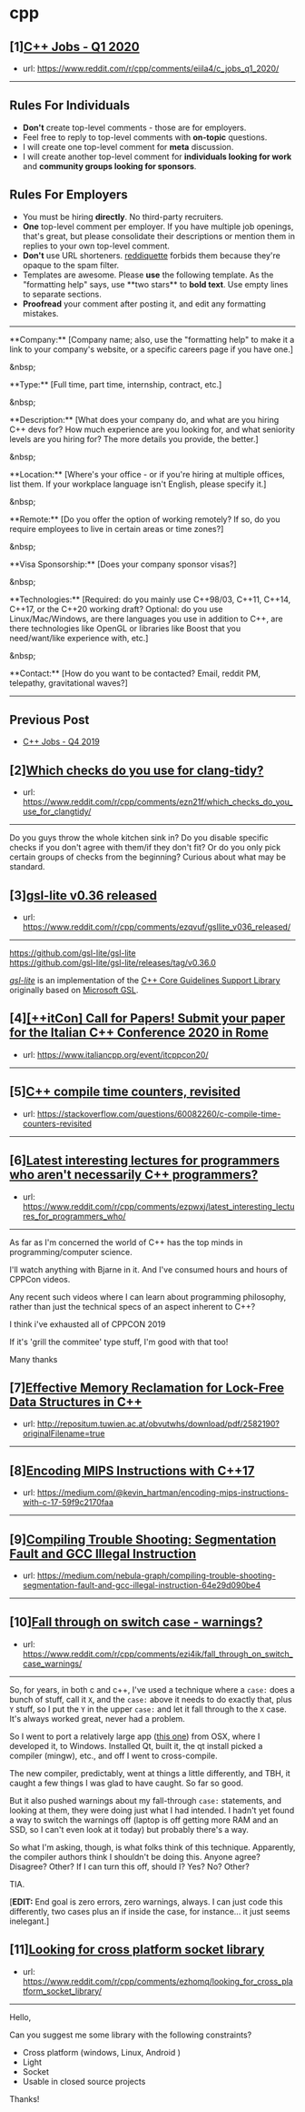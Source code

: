 # cpp
## [1][C++ Jobs - Q1 2020](https://www.reddit.com/r/cpp/comments/eiila4/c_jobs_q1_2020/)
- url: https://www.reddit.com/r/cpp/comments/eiila4/c_jobs_q1_2020/
---
Rules For Individuals
---------------------

* **Don't** create top-level comments - those are for employers.
* Feel free to reply to top-level comments with **on-topic** questions.
* I will create one top-level comment for **meta** discussion.
* I will create another top-level comment for **individuals looking for work** and **community groups looking for sponsors**.

Rules For Employers
---------------------

* You must be hiring **directly**. No third-party recruiters.
* **One** top-level comment per employer. If you have multiple job openings, that's great, but please consolidate their descriptions or mention them in replies to your own top-level comment.
* **Don't** use URL shorteners. [reddiquette](https://www.reddithelp.com/en/categories/reddit-101/reddit-basics/reddiquette) forbids them because they're opaque to the spam filter.
* Templates are awesome. Please **use** the following template. As the "formatting help" says, use \*\*two stars\*\* to **bold text**. Use empty lines to separate sections.
* **Proofread** your comment after posting it, and edit any formatting mistakes.

---

\*\*Company:\*\* [Company name; also, use the "formatting help" to make it a link to your company's website, or a specific careers page if you have one.]

&amp;nbsp;

\*\*Type:\*\* [Full time, part time, internship, contract, etc.]

&amp;nbsp;

\*\*Description:\*\* [What does your company do, and what are you hiring C++ devs for? How much experience are you looking for, and what seniority levels are you hiring for? The more details you provide, the better.]

&amp;nbsp;

\*\*Location:\*\* [Where's your office - or if you're hiring at multiple offices, list them. If your workplace language isn't English, please specify it.]

&amp;nbsp;

\*\*Remote:\*\* [Do you offer the option of working remotely? If so, do you require employees to live in certain areas or time zones?]

&amp;nbsp;

\*\*Visa Sponsorship:\*\* [Does your company sponsor visas?]

&amp;nbsp;

\*\*Technologies:\*\* [Required: do you mainly use C++98/03, C++11, C++14, C++17, or the C++20 working draft? Optional: do you use Linux/Mac/Windows, are there languages you use in addition to C++, are there technologies like OpenGL or libraries like Boost that you need/want/like experience with, etc.]

&amp;nbsp;

\*\*Contact:\*\* [How do you want to be contacted? Email, reddit PM, telepathy, gravitational waves?]

---

Previous Post
--------------

* [C++ Jobs - Q4 2019](https://www.reddit.com/r/cpp/comments/dbqgbw/c_jobs_q4_2019/)
## [2][Which checks do you use for clang-tidy?](https://www.reddit.com/r/cpp/comments/ezn21f/which_checks_do_you_use_for_clangtidy/)
- url: https://www.reddit.com/r/cpp/comments/ezn21f/which_checks_do_you_use_for_clangtidy/
---
Do you guys throw the whole kitchen sink in? Do you disable specific checks if you don't agree with them/if they don't fit? Or do you only pick certain groups of checks from the beginning? Curious about what may be standard.
## [3][gsl-lite v0.36 released](https://www.reddit.com/r/cpp/comments/ezqvuf/gsllite_v036_released/)
- url: https://www.reddit.com/r/cpp/comments/ezqvuf/gsllite_v036_released/
---
https://github.com/gsl-lite/gsl-lite  
https://github.com/gsl-lite/gsl-lite/releases/tag/v0.36.0

[*gsl-lite*](https://github.com/gsl-lite/gsl-lite) is an implementation of the [C++ Core Guidelines Support Library](https://isocpp.github.io/CppCoreGuidelines/CppCoreGuidelines#S-gsl) originally based on [Microsoft GSL](https://github.com/microsoft/gsl).
## [4][[++itCon] Call for Papers! Submit your paper for the Italian C++ Conference 2020 in Rome](https://www.reddit.com/r/cpp/comments/ezrxiy/itcon_call_for_papers_submit_your_paper_for_the/)
- url: https://www.italiancpp.org/event/itcppcon20/
---

## [5][C++ compile time counters, revisited](https://www.reddit.com/r/cpp/comments/eze9yb/c_compile_time_counters_revisited/)
- url: https://stackoverflow.com/questions/60082260/c-compile-time-counters-revisited
---

## [6][Latest interesting lectures for programmers who aren't necessarily C++ programmers?](https://www.reddit.com/r/cpp/comments/ezpwxj/latest_interesting_lectures_for_programmers_who/)
- url: https://www.reddit.com/r/cpp/comments/ezpwxj/latest_interesting_lectures_for_programmers_who/
---
As far as I'm concerned the world of C++ has the top minds in programming/computer science.

I'll watch anything with Bjarne in it. And I've consumed hours and hours of CPPCon videos.

Any recent such videos where I can learn about programming philosophy, rather than just the technical specs of an aspect inherent to C++?

I think i've exhausted all of CPPCON 2019  


If it's 'grill the commitee' type stuff, I'm good with that too!

Many thanks
## [7][Effective Memory Reclamation for Lock-Free Data Structures in C++](https://www.reddit.com/r/cpp/comments/ez7jlv/effective_memory_reclamation_for_lockfree_data/)
- url: http://repositum.tuwien.ac.at/obvutwhs/download/pdf/2582190?originalFilename=true
---

## [8][Encoding MIPS Instructions with C++17](https://www.reddit.com/r/cpp/comments/ez9vlv/encoding_mips_instructions_with_c17/)
- url: https://medium.com/@kevin_hartman/encoding-mips-instructions-with-c-17-59f9c2170faa
---

## [9][Compiling Trouble Shooting: Segmentation Fault and GCC Illegal Instruction](https://www.reddit.com/r/cpp/comments/ezl9wz/compiling_trouble_shooting_segmentation_fault_and/)
- url: https://medium.com/nebula-graph/compiling-trouble-shooting-segmentation-fault-and-gcc-illegal-instruction-64e29d090be4
---

## [10][Fall through on switch case - warnings?](https://www.reddit.com/r/cpp/comments/ezi4ik/fall_through_on_switch_case_warnings/)
- url: https://www.reddit.com/r/cpp/comments/ezi4ik/fall_through_on_switch_case_warnings/
---
So, for years, in both c and c++, I've used a technique where a `case:` does a bunch of stuff, call it `X`, and the `case:` above it needs to do exactly that, plus `Y` stuff, so I put the `Y` in the upper `case:` and let it fall through to the `X` case. It's always worked great, never had a problem.

So I went to port a relatively large app \([this one](http://ourtimelines.com/itdoc/intro.html)\) from OSX, where I developed it, to Windows. Installed Qt, built it, the qt install picked a compiler \(mingw\), etc., and off I went to cross-compile.

The new compiler, predictably, went at things a little differently, and TBH, it caught a few things I was glad to have caught. So far so good.

But it also pushed warnings about my fall-through `case:` statements, and looking at them, they were doing just what I had intended. I hadn't yet found a way to switch the warnings off \(laptop is off getting more RAM and an SSD, so I can't even look at it today\) but probably there's a way.

So what I'm asking, though, is what folks think of this technique. Apparently, the compiler authors think I shouldn't be doing this. Anyone agree? Disagree? Other? If I can turn this off, should I? Yes? No? Other?

TIA.

\[**EDIT:** End goal is zero errors, zero warnings, always. I can just code this differently, two cases plus an if inside the case, for instance... it just seems inelegant.\]
## [11][Looking for cross platform socket library](https://www.reddit.com/r/cpp/comments/ezhomq/looking_for_cross_platform_socket_library/)
- url: https://www.reddit.com/r/cpp/comments/ezhomq/looking_for_cross_platform_socket_library/
---
Hello,

Can you suggest me some library with the following constraints?

* Cross platform (windows, Linux, Android )
* Light
* Socket
* Usable in closed source projects

Thanks!
